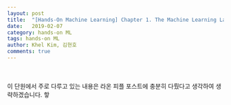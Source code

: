 ```yaml
---
layout: post
title:  "[Hands-On Machine Learning] Chapter 1. The Machine Learning Landscape"
date:   2019-02-07
category: hands-on ML
tags: hands-on ML
author: Khel Kim, 김현호
comments: true
---
```


<br><br>
이 단원에서 주로 다루고 있는 내용은 라온 피플 포스트에 충분히 다뤘다고 생각하여 생략하겠습니다. 핳
